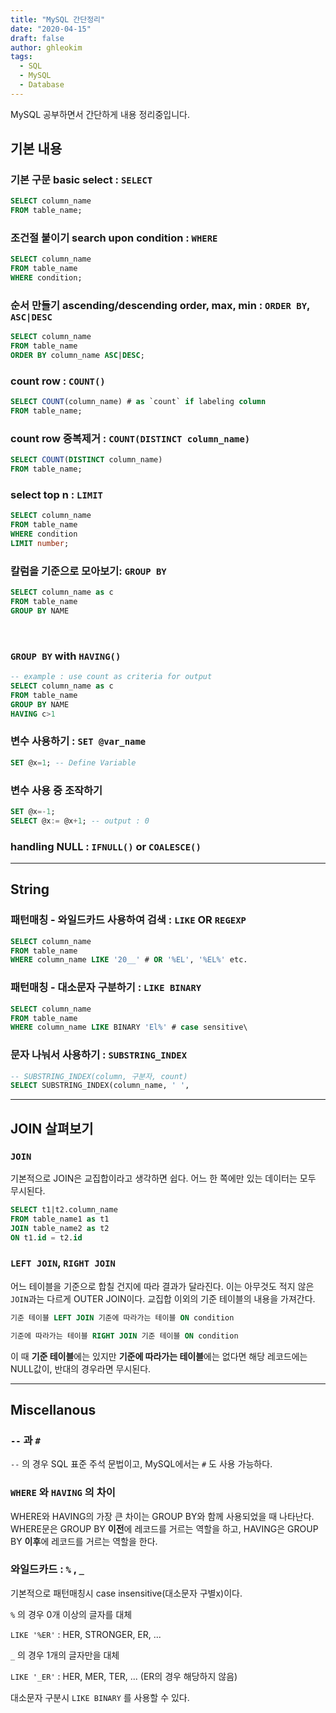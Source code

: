 ```yaml
---
title: "MySQL 간단정리"
date: "2020-04-15"
draft: false
author: ghleokim
tags:
  - SQL
  - MySQL
  - Database
---
```


MySQL 공부하면서 간단하게 내용 정리중입니다.

## 기본 내용

### 기본 구문 basic select : `SELECT`

```SQL
SELECT column_name
FROM table_name;
```

### 조건절 붙이기 search upon condition : `WHERE`

```SQL
SELECT column_name
FROM table_name
WHERE condition;
```

### 순서 만들기 ascending/descending order, max, min : `ORDER BY`, `ASC|DESC`

```SQL
SELECT column_name
FROM table_name
ORDER BY column_name ASC|DESC;
```

### count row : `COUNT()`

```SQL
SELECT COUNT(column_name) # as `count` if labeling column
FROM table_name;
```

### count row 중복제거 : `COUNT(DISTINCT column_name)`

```SQL
SELECT COUNT(DISTINCT column_name)
FROM table_name;
```

### select top n : `LIMIT`

```SQL
SELECT column_name
FROM table_name
WHERE condition
LIMIT number;
```

### 칼럼을 기준으로 모아보기: `GROUP BY`

```SQL
SELECT column_name as c
FROM table_name
GROUP BY NAME
```
​
### `GROUP BY` with `HAVING()`

```SQL
-- example : use count as criteria for output
SELECT column_name as c
FROM table_name
GROUP BY NAME
HAVING c>1
```

### 변수 사용하기 : `SET @var_name`

```SQL
SET @x=1; -- Define Variable
```

### 변수 사용 중 조작하기

```SQL
SET @x=-1;
SELECT @x:= @x+1; -- output : 0
```

### handling NULL : `IFNULL()`  or  `COALESCE()`

---

## String

### 패턴매칭 - 와일드카드 사용하여 검색 : `LIKE` OR `REGEXP`

```SQL
SELECT column_name
FROM table_name
WHERE column_name LIKE '20__' # OR '%EL', '%EL%' etc.
```

### 패턴매칭 - 대소문자 구분하기 : `LIKE BINARY`

```SQL
SELECT column_name
FROM table_name
WHERE column_name LIKE BINARY 'El%' # case sensitive\
```

### 문자 나눠서 사용하기 : `SUBSTRING_INDEX`

```SQL
-- SUBSTRING_INDEX(column, 구분자, count)
SELECT SUBSTRING_INDEX(column_name, ' ', 
```

---

## JOIN 살펴보기

### `JOIN`

기본적으로 JOIN은 교집합이라고 생각하면 쉽다. 어느 한 쪽에만 있는 데이터는 모두 무시된다.

```SQL
SELECT t1|t2.column_name
FROM table_name1 as t1
JOIN table_name2 as t2
ON t1.id = t2.id
```

### `LEFT JOIN`, `RIGHT JOIN`

어느 테이블을 기준으로 합칠 건지에 따라 결과가 달라진다. 이는 아무것도 적지 않은 `JOIN`과는 다르게 OUTER JOIN이다. 교집합 이외의 기준 테이블의 내용을 가져간다.

```SQL
기준 테이블 LEFT JOIN 기준에 따라가는 테이블 ON condition
```
```SQL 
기준에 따라가는 테이블 RIGHT JOIN 기준 테이블 ON condition
```

이 때 **기준 테이블**에는 있지만 **기준에 따라가는 테이블**에는 없다면 해당 레코드에는 NULL값이, 반대의 경우라면 무시된다.

---

## Miscellanous

### `--` 과 `#`

`--` 의 경우 SQL 표준 주석 문법이고, MySQL에서는 `#` 도 사용 가능하다. 

### `WHERE` 와 `HAVING` 의 차이

WHERE와 HAVING의 가장 큰 차이는 GROUP BY와 함께 사용되었을 때 나타난다. WHERE문은 GROUP BY **이전**에 레코드를 거르는 역할을 하고, HAVING은 GROUP BY **이후**에 레코드를 거르는 역할을 한다.

### 와일드카드 : `%` , `_`

기본적으로 패턴매칭시 case insensitive(대소문자 구별x)이다.

`%` 의 경우 0개 이상의 글자를 대체

`LIKE '%ER'` : HER, STRONGER, ER, ...

`_` 의 경우 1개의 글자만을 대체

`LIKE '_ER'` : HER, MER, TER, ... (ER의 경우 해당하지 않음)

대소문자 구분시 `LIKE BINARY` 를 사용할 수 있다.